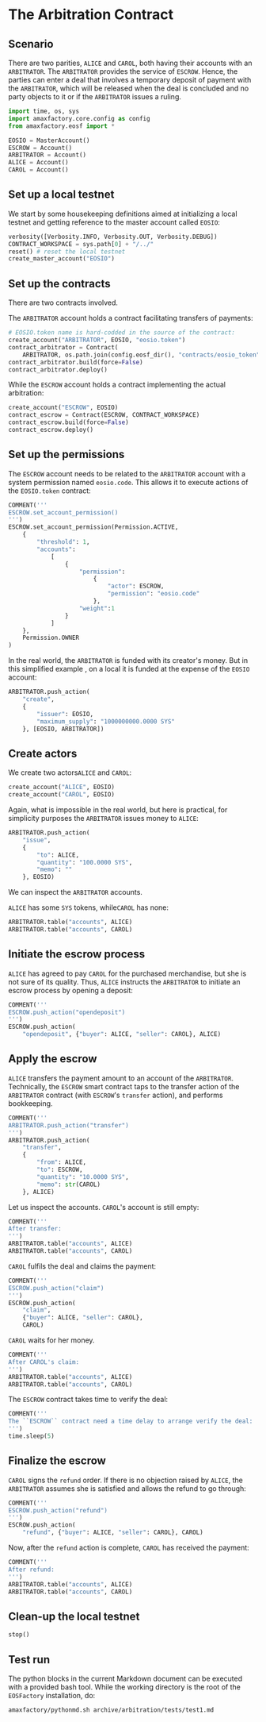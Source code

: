 # The Arbitration Contract

## Scenario

There are two parities, `ALICE` and `CAROL`, both having their accounts with an `ARBITRATOR`. The `ARBITRATOR` provides the service of `ESCROW`. Hence, the parties can enter a deal that involves a temporary deposit of payment with the `ARBITRATOR`, which will be released when the deal is concluded and no party objects to it or if the `ARBITRATOR` issues a ruling.

```python
import time, os, sys
import amaxfactory.core.config as config
from amaxfactory.eosf import *

EOSIO = MasterAccount()
ESCROW = Account()
ARBITRATOR = Account()
ALICE = Account()
CAROL = Account()
```

## Set up a local testnet

We start by some housekeeping definitions aimed at initializing a local testnet and getting reference to the master account called `EOSIO`:

```python
verbosity([Verbosity.INFO, Verbosity.OUT, Verbosity.DEBUG])
CONTRACT_WORKSPACE = sys.path[0] + "/../"
reset() # reset the local testnet
create_master_account("EOSIO")
```

## Set up the contracts

There are two contracts involved.

The `ARBITRATOR` account holds a contract facilitating transfers of payments:

```python
# EOSIO.token name is hard-codded in the source of the contract:
create_account("ARBITRATOR", EOSIO, "eosio.token")
contract_arbitrator = Contract(
    ARBITRATOR, os.path.join(config.eosf_dir(), "contracts/eosio_token"))
contract_arbitrator.build(force=False)
contract_arbitrator.deploy()
```

While the `ESCROW` account holds a contract implementing the actual arbitration:
```python
create_account("ESCROW", EOSIO)
contract_escrow = Contract(ESCROW, CONTRACT_WORKSPACE)
contract_escrow.build(force=False)
contract_escrow.deploy()
```

## Set up the permissions

The `ESCROW` account needs to be related to the `ARBITRATOR` account with a system permission named `eosio.code`. This allows it to execute actions of the `EOSIO.token` contract:

```python
COMMENT('''
ESCROW.set_account_permission()
''')
ESCROW.set_account_permission(Permission.ACTIVE,
    {
        "threshold": 1,
        "accounts": 
            [
                {
                    "permission": 
                        {
                            "actor": ESCROW,
                            "permission": "eosio.code"
                        },
                    "weight":1
                }
            ]
    },
    Permission.OWNER
)
```

In the real world, the `ARBITRATOR` is funded with its creator's money. But in this simplified example , on a local it is funded at the expense of the `EOSIO` account:

```python
ARBITRATOR.push_action(
    "create", 
    {
        "issuer": EOSIO, 
        "maximum_supply": "1000000000.0000 SYS"
    }, [EOSIO, ARBITRATOR])
```

## Create actors

We create two actors`ALICE` and `CAROL`:

```python
create_account("ALICE", EOSIO)
create_account("CAROL", EOSIO)
```

Again, what is impossible in the real world, but here is practical, for simplicity purposes the `ARBITRATOR` issues money to `ALICE`:

```python
ARBITRATOR.push_action(
    "issue", 
    {
        "to": ALICE, 
        "quantity": "100.0000 SYS", 
        "memo": ""
    }, EOSIO)
```

We can inspect the `ARBITRATOR` accounts.

`ALICE` has some `SYS` tokens, while`CAROL` has none:

```python
ARBITRATOR.table("accounts", ALICE)
ARBITRATOR.table("accounts", CAROL)
```

## Initiate the escrow process

`ALICE` has agreed to pay `CAROL` for the purchased merchandise, but she is not sure of its quality. Thus, `ALICE` instructs the `ARBITRATOR` to initiate an escrow process by opening a deposit:

```python
COMMENT('''
ESCROW.push_action("opendeposit")
''')
ESCROW.push_action(
    "opendeposit", {"buyer": ALICE, "seller": CAROL}, ALICE)
```

## Apply the escrow

`ALICE` transfers the payment amount to an account of the `ARBITRATOR`. Technically, the `ESCROW` smart contract taps to the transfer action of the `ARBITRATOR` contract (with `ESCROW`'s `transfer` action), and performs bookkeeping.

```python
COMMENT('''
ARBITRATOR.push_action("transfer")
''')
ARBITRATOR.push_action(
    "transfer", 
    {
        "from": ALICE, 
        "to": ESCROW, 
        "quantity": "10.0000 SYS", 
        "memo": str(CAROL)
    }, ALICE)
```

Let us inspect the accounts. `CAROL`'s account is still empty:

```python
COMMENT('''
After transfer:
''')
ARBITRATOR.table("accounts", ALICE)
ARBITRATOR.table("accounts", CAROL)
```

`CAROL` fulfils the deal and claims the payment:

```python
COMMENT('''
ESCROW.push_action("claim")
''')
ESCROW.push_action(
    "claim", 
    {"buyer": ALICE, "seller": CAROL}, 
    CAROL)
```

`CAROL` waits for her money.

```python
COMMENT('''
After CAROL's claim:
''')
ARBITRATOR.table("accounts", ALICE)
ARBITRATOR.table("accounts", CAROL)
```

The `ESCROW` contract takes time to verify the deal:

```python
COMMENT('''
The ``ESCROW`` contract need a time delay to arrange verify the deal:
''')
time.sleep(5)
```

## Finalize the escrow

`CAROL` signs the `refund` order. If there is no objection raised by `ALICE`, the `ARBITRATOR` assumes she is satisfied and allows the refund to go through:

```python
COMMENT('''
ESCROW.push_action("refund")
''')
ESCROW.push_action(
    "refund", {"buyer": ALICE, "seller": CAROL}, CAROL)
```

Now, after the `refund` action is complete, `CAROL` has received the payment:
```python
COMMENT('''
After refund:
''')
ARBITRATOR.table("accounts", ALICE)
ARBITRATOR.table("accounts", CAROL)
```

## Clean-up the local testnet

```python
stop()
```

## Test run

The python blocks in the current Markdown document can be executed with a provided bash tool. While the working directory is the root of the `EOSFactory` installation, do:

```bash
amaxfactory/pythonmd.sh archive/arbitration/tests/test1.md
```